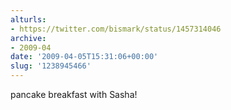 ```yaml
---
alturls:
- https://twitter.com/bismark/status/1457314046
archive:
- 2009-04
date: '2009-04-05T15:31:06+00:00'
slug: '1238945466'
---
```


pancake breakfast with Sasha!

